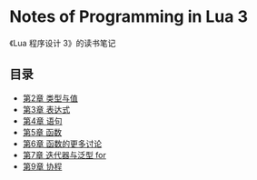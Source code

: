 Notes of Programming in Lua 3
=============================

《Lua 程序设计 3》的读书笔记


目录
----

+ [第2章 类型与值](notes/02_Types_and_Values.md)
+ [第3章 表达式](notes/03_Expressions.md)
+ [第4章 语句](notes/04_Statements.md)
+ [第5章 函数](notes/05_Functions.md)
+ [第6章 函数的更多讨论](notes/06_More_about_Functions.md)
+ [第7章 迭代器与泛型 for](notes/07_Iterators_and_the_Generic_for.md)
+ [第9章 协程](notes/09_Coroutines.md)
